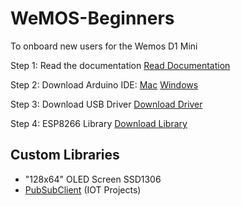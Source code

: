 # WeMOS-Beginners
To onboard new users for the Wemos D1 Mini

Step 1: Read the documentation
[Read Documentation](https://wiki.wemos.cc/products:d1:d1_mini_pro)

Step 2: Download Arduino IDE:
[Mac](https://www.arduino.cc/en/Guide/MacOSX)
[Windows](https://www.arduino.cc/en/Guide/Windows)

Step 3: Download USB Driver
[Download Driver](https://www.silabs.com/products/development-tools/software/usb-to-uart-bridge-vcp-drivers)

Step 4: ESP8266 Library
[Download Library](https://github.com/esp8266/Arduino)


## Custom Libraries
* "128x64" OLED Screen SSD1306
* [PubSubClient](https://github.com/knolleary/pubsubclient) (IOT Projects)
